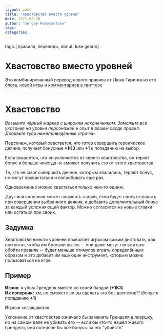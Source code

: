 ```yaml
---
layout: post
title: "Хвастовство вместо уровне"
date: 2021-08-26
author: "Sergey Pomerantsev"
tags:
categories:
---
```

tags: [правила, переводы, donut, luke gearin]

# Хвастовство вместо уровней

Это комбинированный перевод нового правила от Люка Гиринга из его [блога](https://lukegearing.blot.im/boasts), [новой игры](https://lukegearing.blot.im/wolves-upon-the-coast) и [комментариев в твиттере](https://twitter.com/LukeGearing/status/1430621355792388105)

---

# Хвастовство

*Возьмите чёрный маркер с широким наконечником. Замажьте все указания на уровни персонажей и опыт в вашем своде правил. Добавьте туда нижеприведённые строчки.*

Персонаж, который хвастается, что готов совершить героическое деяние, получает бонусные **+1КЗ** или **+1** к попаданию на выбор.

Если вскроется, что он уклоняется от своего хвастовства, он теряет бонус и больше никогда не сможет получить его от этого хвастовства.

Те, кто не смог совершить деяние, которым хвалились, теряют бонус, но могут похвастаться и попробовать ещё раз.

Одновременно можно хвастаться только чем-то одним.

Друг или соперник может повысить ставки, если будет присутствовать при совершении выбранного деяния, и добавить дополнительный бонус за каждый усложняющий фактор. Можно согласится на новые ставки или остаться при своих.

## Задумка

Хвастовство вместо уровней позволяет игрокам самим диктовать, как они хотят, чтобы им бросали вызов -- они даже могут попытаться обойти правила -- будет меньше стимулов играть определённым образом и это добавит им ещё один инструмент, которым можно пользоваться на игре

## Пример

**Игрок:** я убью Гренделя вместе со своей бандой (**+1КЗ**)  
**Их соперник:** хм, но сможете ли вы сделать это без доспехов?! (бонус к попаданию **+1**)

Игроки соглашаются

Уклонение от хвастовства означало бы заманить Гренделя в ловушку, но на самом деле не убивать его -- если бы кто-то нашёл живого Гренделя, они потеряли бы все бонусы за его "убийств"
